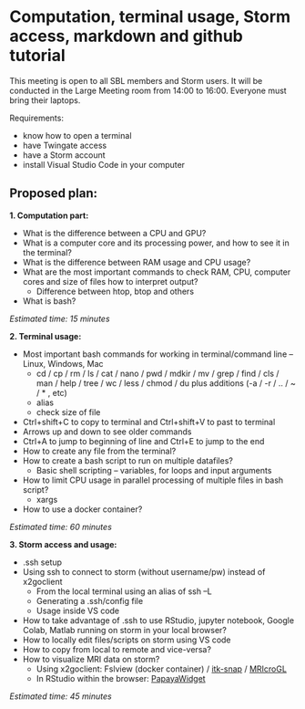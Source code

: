 # Computation, terminal usage, Storm access, markdown and github tutorial

This meeting is open to all SBL members and Storm users. It will be conducted in the Large Meeting room from 14:00 to 16:00. 
Everyone must bring their laptops.

Requirements: 
- know how to open a terminal
- have Twingate access
- have a Storm account
- install Visual Studio Code in your computer

## Proposed plan:

**1. Computation part:**

- What is the difference between a CPU and GPU? 
- What is a computer core and its processing power, and how to see it in the terminal? 
- What is the difference between RAM usage and CPU usage? 
- What are the most important commands to check RAM, CPU, computer cores and size of files how to interpret output? 
    - Difference between htop, btop and others 
- What is bash? 

*Estimated time: 15 minutes*

**2. Terminal usage:**
- Most important bash commands for working in terminal/command line – Linux, Windows, Mac 
    - cd / cp / rm / ls / cat / nano / pwd / mdkir / mv / grep / find / cls / man / help / tree / wc / less / chmod / du  plus additions (-a / -r / .. / ~ / * , etc) 
    - alias
    - check size of file
- Ctrl+shift+C to copy to terminal and Ctrl+shift+V to past to terminal 
- Arrows up and down to see older commands 
- Ctrl+A to jump to beginning of line and Ctrl+E to jump to the end 
- How to create any file from the terminal? 
- How to create a bash script to run on multiple datafiles?  
    - Basic shell scripting – variables, for loops and input arguments 
- How to limit CPU usage in parallel processing of multiple files in bash script?  
    - xargs 
- How to use a docker container? 

*Estimated time: 60 minutes*

**3. Storm access and usage:**
- .ssh setup 
- Using ssh to connect to storm (without username/pw) instead of x2goclient	 
    - From the local terminal using an alias of ssh –L  
    - Generating a .ssh/config file 
    - Usage inside VS code 
- How to take advantage of .ssh to use  RStudio, jupyter notebook, Google Colab, Matlab running on storm in your local browser? 
- How to locally edit files/scripts on storm using VS code 
- How to copy from local to remote and vice-versa? 
- How to visualize MRI data on storm?  
    - Using x2goclient: Fslview (docker container) / [itk-snap](https://www.itksnap.org/pmwiki/pmwiki.php) / [MRIcroGL](https://github.com/rordenlab/MRIcroGL)
    - In RStudio within the browser: [PapayaWidget](https://github.com/muschellij2/papayaWidget)

*Estimated time: 45 minutes*
